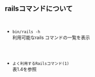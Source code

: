 ## railsコマンドについて  
<br>

- `bin/rails -h`  
利用可能なrails コマンドの一覧を表示
<br>
<br>

- `よく利用するRailsコマンド(1)`  
表1.4を参照
<br>
<br>